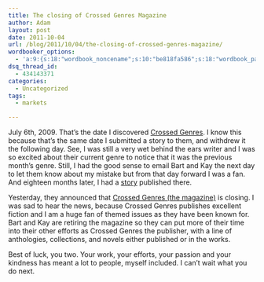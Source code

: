 ```yaml
---
title: The closing of Crossed Genres Magazine
author: Adam
layout: post
date: 2011-10-04
url: /blog/2011/10/04/the-closing-of-crossed-genres-magazine/
wordbooker_options:
  - 'a:9:{s:18:"wordbook_noncename";s:10:"be818fa586";s:18:"wordbook_page_post";s:4:"-100";s:18:"wordbook_orandpage";s:1:"2";s:23:"wordbook_default_author";s:1:"1";s:23:"wordbook_extract_length";s:3:"256";s:19:"wordbook_actionlink";s:3:"300";s:18:"wordbook_attribute";s:31:"Posted a new post on their blog";s:29:"wordbooker_status_update_text";s:35:": New blog post :  %title% - %link%";s:17:"wordbook_new_post";s:1:"1";}'
dsq_thread_id:
  - 434143371
categories:
  - Uncategorized
tags:
  - markets

---
```

July 6th, 2009. That&#8217;s the date I discovered [Crossed Genres][1]. I know this because that&#8217;s the same date I submitted a story to them, and withdrew it the following day. See, I was still a very wet behind the ears writer and I was so excited about their current genre to notice that it was the previous month&#8217;s genre. Still, I had the good sense to email Bart and Kay the next day to let them know about my mistake but from that day forward I was a fan. And eighteen months later, I had a [story][2] published there.

Yesterday, they announced that [Crossed Genres (the magazine)][3] is closing. I was sad to hear the news, because Crossed Genres publishes excellent fiction and I am a huge fan of themed issues as they have been known for. Bart and Kay are retiring the magazine so they can put more of their time into their other efforts as Crossed Genres the publisher, with a line of anthologies, collections, and novels either published or in the works.

Best of luck, you two. Your work, your efforts, your passion and your kindness has meant a lot to people, myself included. I can&#8217;t wait what you do next.

&nbsp;

 [1]: http://crossedgenres.com/
 [2]: http://crossedgenres.com/archives/028-superhero/dog-days-by-adam-israel/
 [3]: http://crossedgenres.com/announcements/crossed-genres-publications-to-close-magazine-in-order-to-focus-on-novels-anthologies/